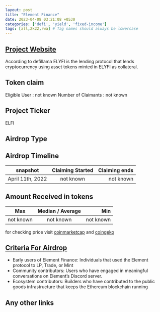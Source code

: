 ```yaml
---
layout: post
title: "Element Finance"
date: 2023-04-08 03:21:08 +0530
categories: ['defi', 'yield', 'fixed-income']
tags: [all,2k22,rwa] # Tag names should always be lowercase
---
```




## [Project Website](https://www.element.fi/)

According to defillama ELYFI is the lending protocol that lends cryptocurrency using asset tokens minted in ELYFI as collateral.

## Token claim

Eligible User : not known
Number of Claimants : not known

## Project Ticker

ELFI

## Airdrop Type

## Airdrop Timeline

|       snapshot          | Claiming Started           | Claiming ends    |
| ----------------------- |:--------------------------:| ----------------:|
|    April 11th, 2022     |        not known           |   not known      |

## Amount Received in tokens

| Max        |    Median / Average  |       Min    |
| ---------- |:--------------------:| ------------:|
| not known  |     not known        |  not known   |

for checking price visit [coinmarketcap](https://coinmarketcap.com/currencies/) and [coingeko](https://www.coingecko.com/en/coins/)

## [Criteria For Airdrop](https://docs.element.fi/governance-council/airdrop)

* Early users of Element Finance: Individuals that used the Element protocol to LP, Trade, or Mint
* Community contributors: Users who have engaged in meaningful conversations on Element’s Discord server.
* Ecosystem contributors: Builders who have contributed to the public goods infrastructure that keeps the Ethereum blockchain running

## Any other links
